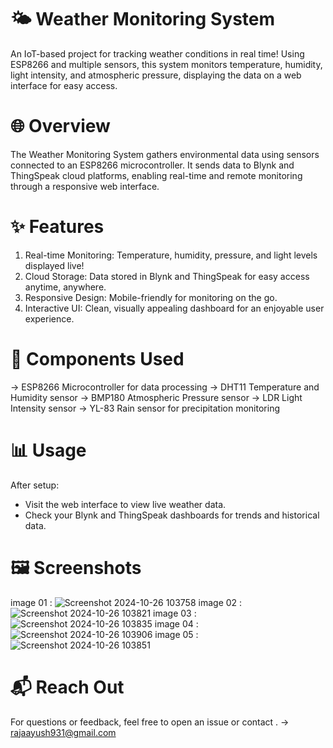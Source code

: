 # 🌤️ Weather Monitoring System
An IoT-based project for tracking weather conditions in real time! Using ESP8266 and multiple sensors,
this system monitors temperature, humidity, light intensity, and atmospheric pressure, displaying the
data on a web interface for easy access.

# 🌐 Overview
The Weather Monitoring System gathers environmental data using sensors connected to an ESP8266 microcontroller.
It sends data to Blynk and ThingSpeak cloud platforms, enabling real-time and remote monitoring through a responsive web interface.

# ✨ Features
  01. Real-time Monitoring: Temperature, humidity, pressure, and light levels displayed live!
  02. Cloud Storage: Data stored in Blynk and ThingSpeak for easy access anytime, anywhere.
  03. Responsive Design: Mobile-friendly for monitoring on the go.
  04. Interactive UI: Clean, visually appealing dashboard for an enjoyable user experience.

# 🔧 Components Used
  -> ESP8266	Microcontroller for data processing
  -> DHT11	Temperature and Humidity sensor
  -> BMP180	Atmospheric Pressure sensor
  -> LDR	Light Intensity sensor
  -> YL-83	Rain sensor for precipitation monitoring

#  📊 Usage
After setup:
- Visit the web interface to view live weather data.
- Check your Blynk and ThingSpeak dashboards for trends and historical data.

# 🖼️ Screenshots
image 01 : ![Screenshot 2024-10-26 103758](https://github.com/user-attachments/assets/75780932-43db-4183-99c1-78107a7c64ca)
image 02 : ![Screenshot 2024-10-26 103821](https://github.com/user-attachments/assets/ac59b0da-516b-4ba5-bf95-736b0c07255b)
image 03 : ![Screenshot 2024-10-26 103835](https://github.com/user-attachments/assets/348a67e1-49c2-4e40-80f0-5b8e35c0a57c)
image 04 : ![Screenshot 2024-10-26 103906](https://github.com/user-attachments/assets/9b5ed419-d8c3-40a2-9676-5916464e3225)
image 05 : ![Screenshot 2024-10-26 103851](https://github.com/user-attachments/assets/f0358c9c-b73c-4aaa-b50b-8c705dcaf931)

# 📬 Reach Out
For questions or feedback, feel free to open an issue or contact .
    -> rajaayush931@gmail.com



